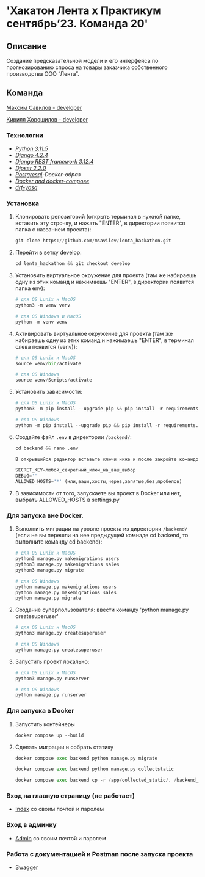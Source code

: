 # 'Хакатон Лента х Практикум сентябрь’23. Команда 20'

## Описание
Cоздание предсказательной модели и его интерфейса по прогнозированию спроса на товары заказчика собственного производства ООО “Лента”.


## Команда
[Максим Савилов - developer](https://github.com/msavilov)

[Кирилл Хорошилов - developer](https://github.com/1emd)


### Технологии
- _[Python 3.11.5](https://docs.python.org/3/)_
- _[Django 4.2.4](https://www.djangoproject.com/download/)_
- _[Django REST framework 3.12.4](https://www.django-rest-framework.org/)_
- _[Djoser 2.2.0](https://djoser.readthedocs.io/en/latest/)_
- _[Postgresql](https://hub.docker.com/_/postgres)-Docker-образ_
- _[Docker and docker-compose](https://www.docker.com/get-started/)_
- _[drf-yasq](https://drf-yasg.readthedocs.io/en/stable/readme.html)_


### Установка

1. Клонировать репозиторий (открыть терминал в нужной папке, вставить эту строчку,
   и нажать "ENTER", в директории появится папка с названием проекта):

   ```python
   git clone https://github.com/msavilov/lenta_hackathon.git
   ```
2. Перейти в ветку develop:

   ```python
   cd lenta_hackathon && git checkout develop
   ```

3. Установить виртуальное окружение для проекта (там же набираешь одну из этих команд
   и нажимаешь "ENTER", в директории появится папка env):

   ```python
   # для OS Lunix и MacOS
   python3 -m venv venv

   # для OS Windows и MacOS
   python -m venv venv
   ```

4. Активировать виртуальное окружение для проекта (там же набираешь одну из этих команд
   и нажимаешь "ENTER", в терминал слева появится (venv)):

   ```python
   # для OS Lunix и MacOS
   source venv/bin/activate

   # для OS Windows
   source venv/Scripts/activate
   ```

5. Установить зависимости:

      ```python
   # для OS Lunix и MacOS
   python3 -m pip install --upgrade pip && pip install -r requirements.txt

   # для OS Windows
   python -m pip install --upgrade pip && pip install -r requirements.txt
   ```

6. Cоздайте файл `.env` в директории `/backend/`:

   ```python
   cd backend && nano .env

   В открывшийся редактор вставьте ключи ниже и после закройте командой "Ctrl + X"

   SECRET_KEY=любой_секретный_ключ_на_ваш_выбор
   DEBUG=''
   ALLOWED_HOSTS='*' (или,ваши,хосты,через,запятые,без,пробелов)
   ```
7. В зависимости от того, запускаете вы проект в Docker или нет,
   выбрать ALLOWED_HOSTS в settings.py

### Для запуска вне Docker.

1. Выполнить миграции на уровне проекта из директории `/backend/`
   (если не вы перешли на нее предыдущей комнаде cd backend,
   то выполните команду cd backend):

   ```python
   # для OS Lunix и MacOS
   python3 manage.py makemigrations users
   python3 manage.py makemigrations sales
   python3 manage.py migrate

   # для OS Windows
   python manage.py makemigrations users
   python manage.py makemigrations sales
   python manage.py migrate
   ```
2. Создание суперпользователя: ввести команду 'python manage.py createsuperuser'

   ```python
   # для OS Lunix и MacOS
   python3 manage.py createsuperuser

   # для OS Windows
   python manage.py createsuperuser
   ```
3. Запустить проект локально:

   ```python
   # для OS Lunix и MacOS
   python3 manage.py runserver

   # для OS Windows
   python manage.py runserver
   ```
### Для запуска в Docker

1. Запустить контейнеры
   
   ```python
   docker compose up --build
   ```
2. Сделать миграции и собрать статику
   
   ```python
   docker compose exec backend python manage.py migrate

   docker compose exec backend python manage.py collectstatic

   docker compose exec backend cp -r /app/collected_static/. /backend_static/static/
   ```

### Вход на главную страницу (не работает)
- [Index](http://127.0.0.1:8000/) со своим почтой и паролем

### Вход в админку
- [Admin](http://127.0.0.1:8000/admin) со своим почтой и паролем

### Работа с документацией и Postman после запуска проекта
- [Swagger](http://127.0.0.1:8000/api/swagger/)
